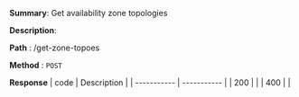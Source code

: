**Summary**: Get availability zone topologies

**Description**:

**Path** : /get-zone-topoes

**Method** : `POST`

**Response**
| code      | Description |
| ----------- | ----------- |
|  200   |       |
|  400   |       |

